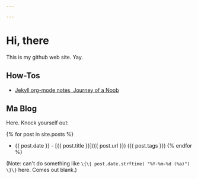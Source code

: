 ```yaml
---

---
```

Hi, there
=========

This is my github web site.  Yay.

How-Tos
-------

- [Jekyll org-mode notes, Journey of a Noob](jekyll.html)

Ma Blog
-------

Here.  Knock yourself out:

{% for post in site.posts %}
   - {{ post.date }} - [{{ post.title }}]({{ post.url }}) ({{ post.tags }})
{% endfor %}

(Note: can't do something like `\{\{ post.date.strftime( "%Y-%m-%d (%a)") \}\}` here.  Comes out blank.)
